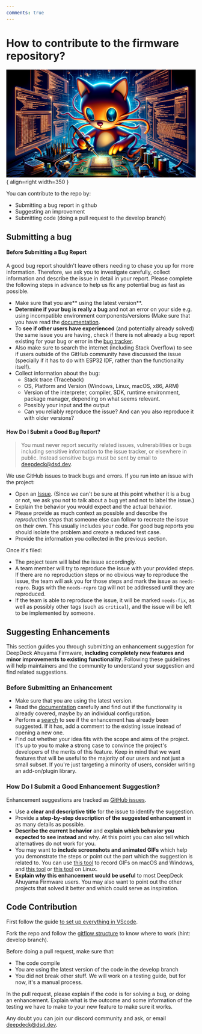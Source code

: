 ```yaml
---
comments: true
---
```


# How to contribute to the firmware repository?

![contributing to repositories by Dall-e](img/github_contribute.png ){ align=right width=350 }

You can contribute to the repo by:

- Submitting a bug report in github
- Suggesting an improvement
- Submitting code (doing a pull request to the develop branch)

## Submitting a bug

#### Before Submitting a Bug Report

A good bug report shouldn't leave others needing to chase you up for more information. Therefore, we ask you to investigate carefully, collect information and describe the issue in detail in your report. Please complete the following steps in advance to help us fix any potential bug as fast as possible.

- Make sure that you are** using the latest version**.
- **Determine if your bug is really a bug** and not an error on your side e.g. using incompatible environment components/versions (Make sure that you have read the [documentation](https://deepdeck.co/en/opensource/fw/firmware/).
- To **see if other users have experienced** (and potentially already solved) the same issue you are having, check if there is not already a bug report existing for your bug or error in the [bug tracker](https://github.com/DeepSea-Developments/DeepDeck.Ahuyama.fw/issues?q=label%3Abug).
- Also make sure to search the internet (including Stack Overflow) to see if users outside of the GitHub community have discussed the issue (specially if it has to do with ESP32 IDF, rather than the functionality itself).
- Collect information about the bug:
    - Stack trace (Traceback)
    - OS, Platform and Version (Windows, Linux, macOS, x86, ARM)
    - Version of the interpreter, compiler, SDK, runtime environment, package manager, depending on what seems relevant.
    - Possibly your input and the output
    - Can you reliably reproduce the issue? And can you also reproduce it with older versions?


#### How Do I Submit a Good Bug Report?

> You must never report security related issues, vulnerabilities or bugs including sensitive information to the issue tracker, or elsewhere in public. Instead sensitive bugs must be sent by email to deepdeck@dsd.dev.

We use GitHub issues to track bugs and errors. If you run into an issue with the project:

- Open an [Issue](https://github.com/DeepSea-Developments/DeepDeck.Ahuyama.fw/issues/new). (Since we can't be sure at this point whether it is a bug or not, we ask you not to talk about a bug yet and not to label the issue.)
- Explain the behavior you would expect and the actual behavior.
- Please provide as much context as possible and describe the *reproduction steps* that someone else can follow to recreate the issue on their own. This usually includes your code. For good bug reports you should isolate the problem and create a reduced test case.
- Provide the information you collected in the previous section.

Once it's filed:

- The project team will label the issue accordingly.
- A team member will try to reproduce the issue with your provided steps. If there are no reproduction steps or no obvious way to reproduce the issue, the team will ask you for those steps and mark the issue as `needs-repro`. Bugs with the `needs-repro` tag will not be addressed until they are reproduced.
- If the team is able to reproduce the issue, it will be marked `needs-fix`, as well as possibly other tags (such as `critical`), and the issue will be left to be implemented by someone.


## Suggesting Enhancements

This section guides you through submitting an enhancement suggestion for DeepDeck Ahuyama Firmware, **including completely new features and minor improvements to existing functionality**. Following these guidelines will help maintainers and the community to understand your suggestion and find related suggestions.

### Before Submitting an Enhancement

- Make sure that you are using the latest version.
- Read the [documentation](/en/QuickStartGuide/qsg.md) carefully and find out if the functionality is already covered, maybe by an individual configuration.
- Perform a [search](https://github.com/DeepSea-Developments/DeepDeck.Ahuyama.fw/issues) to see if the enhancement has already been suggested. If it has, add a comment to the existing issue instead of opening a new one.
- Find out whether your idea fits with the scope and aims of the project. It's up to you to make a strong case to convince the project's developers of the merits of this feature. Keep in mind that we want features that will be useful to the majority of our users and not just a small subset. If you're just targeting a minority of users, consider writing an add-on/plugin library.


### How Do I Submit a Good Enhancement Suggestion?

Enhancement suggestions are tracked as [GitHub issues](https://github.com/DeepSea-Developments/DeepDeck.Ahuyama.fw/issues).

- Use a **clear and descriptive title** for the issue to identify the suggestion.
- Provide a **step-by-step description of the suggested enhancement** in as many details as possible.
- **Describe the current behavior** and **explain which behavior you expected to see instead** and why. At this point you can also tell which alternatives do not work for you.
- You may want to **include screenshots and animated GIFs** which help you demonstrate the steps or point out the part which the suggestion is related to. You can use [this tool](https://www.cockos.com/licecap/) to record GIFs on macOS and Windows, and [this tool](https://github.com/colinkeenan/silentcast) or [this tool](https://github.com/GNOME/byzanz) on Linux.
- **Explain why this enhancement would be useful** to most DeepDeck Ahuyama Firmware users. You may also want to point out the other projects that solved it better and which could serve as inspiration.


## Code Contribution

First follow the guide [to set up everything in VScode](vscode-setup.md).

Fork the repo and follow the [gitflow structure](repository.md) to know where to work (hint: develop branch).

Before doing a pull request, make sure that:
- The code compile
- You are using the latest version of the code in the develop branch
- You did not break other stuff. We will work on a testing guide, but for now, it's a manual process.

In the pull request, please explain if the code is for solving a bug, or doing an enhancement. Explain what is the outcome and some information of the testing we have to make to your new feature to make sure it works.

Any doubt you can join our discord community and ask, or email deepdeck@dsd.dev.